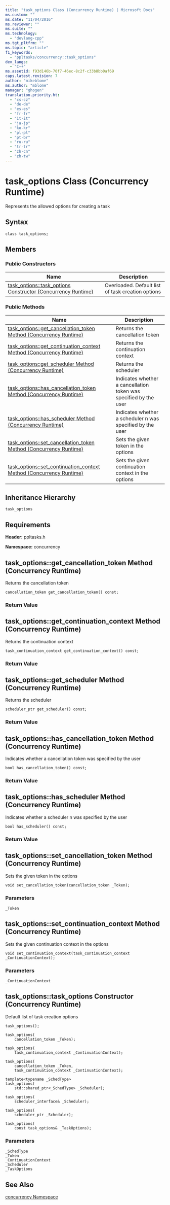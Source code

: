 ```yaml
---
title: "task_options Class (Concurrency Runtime) | Microsoft Docs"
ms.custom: ""
ms.date: "11/04/2016"
ms.reviewer: ""
ms.suite: ""
ms.technology: 
  - "devlang-cpp"
ms.tgt_pltfrm: ""
ms.topic: "article"
f1_keywords: 
  - "ppltasks/concurrency::task_options"
dev_langs: 
  - "C++"
ms.assetid: f93d146b-70f7-46ec-8c2f-c33b8bb0af69
caps.latest.revision: 7
author: "mikeblome"
ms.author: "mblome"
manager: "ghogen"
translation.priority.ht: 
  - "cs-cz"
  - "de-de"
  - "es-es"
  - "fr-fr"
  - "it-it"
  - "ja-jp"
  - "ko-kr"
  - "pl-pl"
  - "pt-br"
  - "ru-ru"
  - "tr-tr"
  - "zh-cn"
  - "zh-tw"
---
```

# task_options Class (Concurrency Runtime)
Represents the allowed options for creating a task  
  
## Syntax  
  
```
class task_options;
```  
  
## Members  
  
### Public Constructors  
  
|Name|Description|  
|----------|-----------------|  
|[task_options::task_options Constructor (Concurrency Runtime)](#ctor)|Overloaded. Default list of task creation options|  
  
### Public Methods  
  
|Name|Description|  
|----------|-----------------|  
|[task_options::get_cancellation_token Method (Concurrency Runtime)](#get_cancellation_token)|Returns the cancellation token|  
|[task_options::get_continuation_context Method (Concurrency Runtime)](#get_continuation_context)|Returns the continuation context|  
|[task_options::get_scheduler Method (Concurrency Runtime)](#get_scheduler)|Returns the scheduler|  
|[task_options::has_cancellation_token Method (Concurrency Runtime)](#has_cancellation_token)|Indicates whether a cancellation token was specified by the user|  
|[task_options::has_scheduler Method (Concurrency Runtime)](#has_scheduler)|Indicates whether a scheduler n was specified by the user|  
|[task_options::set_cancellation_token Method (Concurrency Runtime)](#set_cancellation_token)|Sets the given token in the options|  
|[task_options::set_continuation_context Method (Concurrency Runtime)](#set_continuation_context)|Sets the given continuation context in the options|  
  
## Inheritance Hierarchy  
 `task_options`  
  
## Requirements  
 **Header:** ppltasks.h  
  
 **Namespace:** concurrency  
  
##  <a name="get_cancellation_token"></a>  task_options::get_cancellation_token Method (Concurrency Runtime)  
 Returns the cancellation token  
  
```
cancellation_token get_cancellation_token() const;
```  
  
### Return Value  
  
##  <a name="get_continuation_context"></a>  task_options::get_continuation_context Method (Concurrency Runtime)  
 Returns the continuation context  
  
```
task_continuation_context get_continuation_context() const;
```  
  
### Return Value  
  
##  <a name="get_scheduler"></a>  task_options::get_scheduler Method (Concurrency Runtime)  
 Returns the scheduler  
  
```
scheduler_ptr get_scheduler() const;
```  
  
### Return Value  
  
##  <a name="has_cancellation_token"></a>  task_options::has_cancellation_token Method (Concurrency Runtime)  
 Indicates whether a cancellation token was specified by the user  
  
```
bool has_cancellation_token() const;
```  
  
### Return Value  
  
##  <a name="has_scheduler"></a>  task_options::has_scheduler Method (Concurrency Runtime)  
 Indicates whether a scheduler n was specified by the user  
  
```
bool has_scheduler() const;
```  
  
### Return Value  
  
##  <a name="set_cancellation_token"></a>  task_options::set_cancellation_token Method (Concurrency Runtime)  
 Sets the given token in the options  
  
```
void set_cancellation_token(cancellation_token _Token);
```  
  
### Parameters  
 `_Token`  
  
##  <a name="set_continuation_context"></a>  task_options::set_continuation_context Method (Concurrency Runtime)  
 Sets the given continuation context in the options  
  
```
void set_continuation_context(task_continuation_context _ContinuationContext);
```  
  
### Parameters  
 `_ContinuationContext`  
  
##  <a name="ctor"></a>  task_options::task_options Constructor (Concurrency Runtime)  
 Default list of task creation options  
  
```
task_options();

task_options(
    cancellation_token _Token);

task_options(
    task_continuation_context _ContinuationContext);

task_options(
    cancellation_token _Token,
    task_continuation_context _ContinuationContext);

template<typename _SchedType>
task_options(
    std::shared_ptr<_SchedType> _Scheduler);

task_options(
    scheduler_interface& _Scheduler);

task_options(
    scheduler_ptr _Scheduler);

task_options(
    const task_options& _TaskOptions);
```  
  
### Parameters  
 `_SchedType`  
 `_Token`  
 `_ContinuationContext`  
 `_Scheduler`  
 `_TaskOptions`  
  
## See Also  
 [concurrency Namespace](concurrency-namespace.md)
